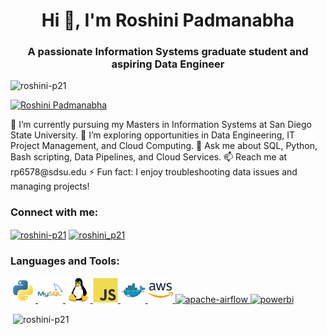 <h1 align="center">Hi 👋, I'm Roshini Padmanabha</h1>
<h3 align="center">A passionate Information Systems graduate student and aspiring Data Engineer</h3>
<p align="left"> <img src="https://komarev.com/ghpvc/?username=roshini-p21&label=Profile%20views&color=0e75b6&style=flat" alt="roshini-p21" /> </p>
<p align="left"> <a href="https://linkedin.com/in/roshini-p21" target="blank"><img src="https://img.shields.io/badge/-Roshini%20Padmanabha-blue?style=for-the-badge&logo=Linkedin&logoColor=white" alt="Roshini Padmanabha" /></a> </p>
🔭 I’m currently pursuing my Masters in Information Systems at San Diego State University.
🌱 I’m exploring opportunities in Data Engineering, IT Project Management, and Cloud Computing.
💬 Ask me about SQL, Python, Bash scripting, Data Pipelines, and Cloud Services.
📫 Reach me at rp6578@sdsu.edu
⚡ Fun fact: I enjoy troubleshooting data issues and managing projects!
<h3 align="left">Connect with me:</h3>
<p align="left">
<a href="https://linkedin.com/in/roshini-p21" target="blank"><img align="center" src="https://raw.githubusercontent.com/rahuldkjain/github-profile-readme-generator/master/src/images/icons/Social/linked-in-alt.svg" alt="roshini-p21" height="30" width="40" /></a>
<a href="https://instagram.com/roshini_p21" target="blank"><img align="center" src="https://raw.githubusercontent.com/rahuldkjain/github-profile-readme-generator/master/src/images/icons/Social/instagram.svg" alt="roshini_p21" height="30" width="40" /></a>
</p>
<h3 align="left">Languages and Tools:</h3>
<p align="left"> 
  <a href="https://www.python.org" target="_blank"> <img src="https://raw.githubusercontent.com/devicons/devicon/master/icons/python/python-original.svg" alt="python" width="40" height="40"/> </a> 
  <a href="https://www.w3schools.com/sql/" target="_blank"> <img src="https://raw.githubusercontent.com/devicons/devicon/master/icons/mysql/mysql-original-wordmark.svg" alt="mysql" width="40" height="40"/> </a> 
  <a href="https://www.linux.org/" target="_blank"> <img src="https://raw.githubusercontent.com/devicons/devicon/master/icons/linux/linux-original.svg" alt="linux" width="40" height="40"/> </a> 
  <a href="https://www.javascript.com/" target="_blank"> <img src="https://raw.githubusercontent.com/devicons/devicon/master/icons/javascript/javascript-original.svg" alt="javascript" width="40" height="40"/> </a> 
  <a href="https://www.docker.com/" target="_blank"> <img src="https://raw.githubusercontent.com/devicons/devicon/master/icons/docker/docker-original.svg" alt="docker" width="40" height="40"/> </a> 
  <a href="https://aws.amazon.com/" target="_blank"> <img src="https://raw.githubusercontent.com/devicons/devicon/master/icons/amazonwebservices/amazonwebservices-original-wordmark.svg" alt="aws" width="40" height="40"/> </a> 
  <a href="https://airflow.apache.org/" target="_blank"> <img src="https://airflow.apache.org/docs/apache-airflow/stable/_images/pin_large.png" alt="apache-airflow" width="40" height="40"/> </a> 
  <a href="https://powerbi.microsoft.com/" target="_blank"> <img src="https://raw.githubusercontent.com/microsoft/PowerBI-Icons/master/SVG/PowerBI.svg" alt="powerbi" width="40" height="40"/> </a> 
</p>
<p>&nbsp;<img align="center" src="https://github-readme-stats.vercel.app/api?username=roshinip21&show_icons=true&locale=en" alt="roshini-p21" /></p>
